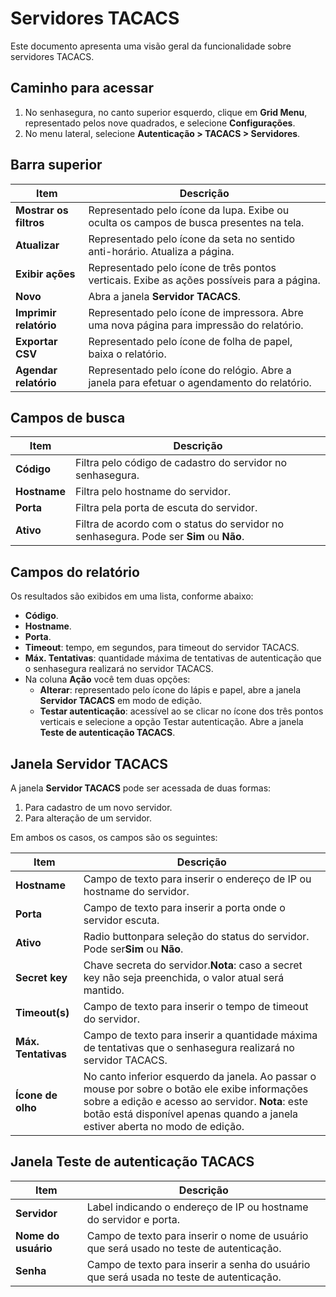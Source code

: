 # Servidores TACACS

Este documento apresenta uma visão geral da funcionalidade sobre servidores TACACS.

## Caminho para acessar

1. No senhasegura, no canto superior esquerdo, clique em **Grid Menu**, representado pelos nove quadrados, e selecione **Configurações**.
2. No menu lateral, selecione **Autenticação > TACACS > Servidores**.

## Barra superior

| Item                         | Descrição                                                                                      |
| ---------------------------- | ------------------------------------------------------------------------------------------------ |
| **Mostrar os filtros** | Representado pelo ícone da lupa. Exibe ou oculta os campos de busca presentes na tela.          |
| **Atualizar**          | Representado pelo ícone da seta no sentido anti-horário. Atualiza a página.                   |
| **Exibir ações**     | Representado pelo ícone de três pontos verticais. Exibe as  ações possíveis para a página. |
| **Novo**               | Abra a janela **Servidor TACACS**.                                                              |
| **Imprimir relatório**     | Representado pelo ícone de impressora. Abre uma nova página para impressão do relatório.     |
| **Exportar CSV**            | Representado pelo ícone de folha de papel, baixa o relatório.                                  |
| **Agendar relatório**      | Representado pelo ícone do relógio. Abre a janela para efetuar o agendamento do relatório.    |

## Campos de busca

| Item               | Descrição                                                                                |
| ------------------ | ------------------------------------------------------------------------------------------ |
| **Código**  | Filtra pelo código de cadastro do servidor no senhasegura.                                |
| **Hostname** | Filtra pelo hostname do servidor.                                                          |
| **Porta**    | Filtra pela porta de escuta do servidor.                                                   |
| **Ativo**    | Filtra de acordo com o status do servidor no senhasegura. Pode ser **Sim** ou **Não**. |

## Campos do relatório

Os resultados são exibidos em uma lista, conforme abaixo:

* **Código**.
* **Hostname**.
* **Porta**.
* **Timeout**: tempo, em segundos, para timeout do servidor TACACS.
* **Máx. Tentativas**: quantidade máxima de tentativas de autenticação que o senhasegura realizará no servidor TACACS.
* Na coluna **Ação** você tem duas opções:
  * **Alterar**: representado pelo ícone do lápis e papel, abre a janela **Servidor TACACS** em modo de edição.
  * **Testar autenticação**: acessível ao se clicar no ícone dos três pontos verticais e selecione a opção Testar autenticação. Abre a janela **Teste de autenticação TACACS**.

## Janela Servidor TACACS

A janela **Servidor TACACS** pode ser acessada de duas formas:

1. Para cadastro de um novo servidor.
2. Para alteração de um servidor.

Em ambos os casos, os campos são os seguintes:

| Item                       | Descrição                                                                                                                                                                                                                                   |
| -------------------------- | --------------------------------------------------------------------------------------------------------------------------------------------------------------------------------------------------------------------------------------------- |
| **Hostname**         | Campo de texto para inserir o endereço de IP ou hostname do servidor.                                                                                                                                                                        |
| **Porta**            | Campo de texto para inserir a porta onde o servidor escuta.                                                                                                                                                                                   |
| **Ativo**            | Radio buttonpara seleção do status do servidor. Pode ser**Sim** ou **Não**.                                                                                                                                                    |
| **Secret key**       | Chave secreta do servidor.**Nota**: caso a secret key não seja preenchida, o valor atual será mantido.                                                                                                                                |
| **Timeout(s)**       | Campo de texto para inserir o tempo de timeout do servidor.                                                                                                                                                                                   |
| **Máx. Tentativas** | Campo de texto para inserir a quantidade máxima de tentativas que o senhasegura realizará no servidor TACACS.                                                                                                                               |
| **Ícone de olho**   | No canto inferior esquerdo da janela. Ao passar o mouse por sobre o botão ele exibe informações sobre a edição e acesso ao servidor. **Nota**: este botão está disponível apenas quando a janela estiver aberta no modo de edição. |

## Janela Teste de autenticação TACACS

| Item                  | Descrição                                                                                 |
| --------------------- | ------------------------------------------------------------------------------------------- |
| **Servidor**         | Label indicando o endereço de IP ou hostname do servidor e porta.                          |
| **Nome do usuário** | Campo de texto para inserir o nome de usuário que será usado no teste de autenticação.  |
| **Senha**            | Campo de texto para inserir a senha do usuário que será usada no teste de autenticação. |